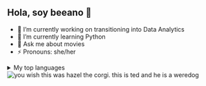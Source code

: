## Hola, soy beeano 👋

<!--
**beeano/beeano** is a ✨ _special_ ✨ repository because its `README.md` (this file) appears on your GitHub profile.
-->

- 🔭 I’m currently working on transitioning into Data Analytics
- 🌱 I’m currently learning Python
- 💬 Ask me about movies
- ⚡ Pronouns: she/her

<!--
Add a collapsable table
-->
<details>
<summary>My top languages</summary>

| Rank | Languages |
|-----:|-----------|
|     1| SQL       |
|     2| Bean      |
|     3| Egg       |
|     4| Python    |

</details>

<!--
pictures depending on the light/dark mode
-->

<picture>
 <source media="(prefers-color-scheme: dark)" srcset="https://i.pinimg.com/564x/e8/3e/ef/e83eef8eb2570de575a6846f7338ef74.jpg">
 <source media="(prefers-color-scheme: light)" srcset="https://i.pinimg.com/236x/b9/da/7a/b9da7a34bc1f137407e8de73e096f52a.jpg">
 <img alt="you wish this was hazel the corgi. this is ted and he is a weredog" src="https://scontent-hou1-1.cdninstagram.com/v/t51.29350-15/356254148_215215637638896_6424724300620277324_n.jpg?stp=dst-jpg_e35_p1080x1080_tt6&efg=eyJ2ZW5jb2RlX3RhZyI6ImltYWdlX3VybGdlbi4xNDQweDE4MDAuc2RyLmYyOTM1MC5kZWZhdWx0X2ltYWdlIn0&_nc_ht=scontent-hou1-1.cdninstagram.com&_nc_cat=100&_nc_oc=Q6cZ2AGOJKF9j8CQuoyQmpMomDelbAmFKaZI7DZaKP9O-RDDFr5rJBjVMCbsKF4PyspbfZ936NxuafuGfzWIG-5EvalL&_nc_ohc=uYqQmZ4tS8cQ7kNvgGAEzW-&_nc_gid=d4c5598fb69041f0a291fda3dfd79542&edm=ALQROFkBAAAA&ccb=7-5&ig_cache_key=MzEzNTIyNTMzOTc2MDU5NzEyOQ%3D%3D.3-ccb7-5&oh=00_AYCynb_xazuK6lsQyjnHO_sOjWlgnwyS-devCIO-6yo74g&oe=67C83078&_nc_sid=fc8dfb">
</picture>


